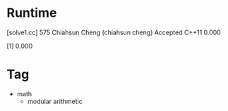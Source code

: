 # Runtime

[solve1.cc]
575 Chiahsun Cheng (chiahsun cheng)   Accepted  C++11   0.000


[1] 0.000


# Tag

* math
    * modular arithmetic
